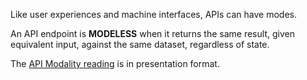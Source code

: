 Like user experiences and machine interfaces, APIs can have modes.

An API endpoint is **MODELESS** when it returns the same result, given equivalent input, against the same dataset, regardless of state.

The [API Modality reading](https://github.com/losandes/heinz-95729-materials-2017/blob/master/week-3/API%20Modality.pdf) is in presentation format.